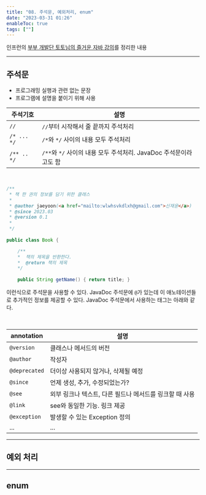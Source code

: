 ```yaml
---
title: "08. 주석문, 예외처리, enum"
date: "2023-03-31 01:26"
enableToc: true
tags: [""]
---
```


인프런의 <a href='https://www.inflearn.com/course/%EC%A6%90%EA%B1%B0%EC%9A%B4-%EC%9E%90%EB%B0%94' target='_blank'>부부 개발단 토토님의 즐거운 자바 강의</a>를 정리한 내용

<hr>

## 주석문

- 프로그래밍 실행과 관련 없는 문장
- 프로그램에 설명을 붙이기 위해 사용

| **주석기호** | **설명**                                                          |
| ------------ | ----------------------------------------------------------------- |
| `//`         | `//`부터 시작해서 줄 끝까지 주석처리                              |
| `/* ... */`  | `/*`와 `*/` 사이의 내용 모두 주석처리                             |
| `/** .. */`  | `/**`와 `*/` 사이의 내용 모두 주석처리. JavaDoc 주석문이라고도 함 | 

<br>

```java
/**  
 * 책 한 권의 정보를 담기 위한 클래스  
 *   
 * @author jaeyoon(<a href="mailto:wlwhsvkdlxh@gmail.com">신재윤</a>)  
 * @since 2023.03  
 * @version 0.1  
 * 
 */  
  
public class Book {  

	/**
	*  책의 제목을 반환한다.
	*  @return 책의 제목
	*/
	
	public String getName() { return title; }
```

이런식으로 주석문을 사용할 수 있다. JavaDoc 주석문에 `@`가 있는데 이 애노테이션들로 추가적인 정보를 제공할 수 있다. JavaDoc 주석문에서 사용하는 태그는 아래와 같다.

<br>

| **annotation** | **설명**                                                |
| -------------- | ------------------------------------------------------- |
| `@version`     | 클래스나 메서드의 버전                                  |
| `@author`      | 작성자                                                  |
| `@deprecated`  | 더이상 사용되지 않거나, 삭제될 예정                     |
| `@since`       | 언제 생성, 추가, 수정되었는가?                          |
| `@see`         | 외부 링크나 텍스트, 다른 필드나 메서드를 링크할 때 사용 |
| `@link`        | see와 동일한 기능. 링크 제공                            |
| `@exception`   | 발생할 수 있는 Exception 정의                           |
| ...            | ...                                                     | 




<hr>

## 예외 처리

<hr>

## enum
